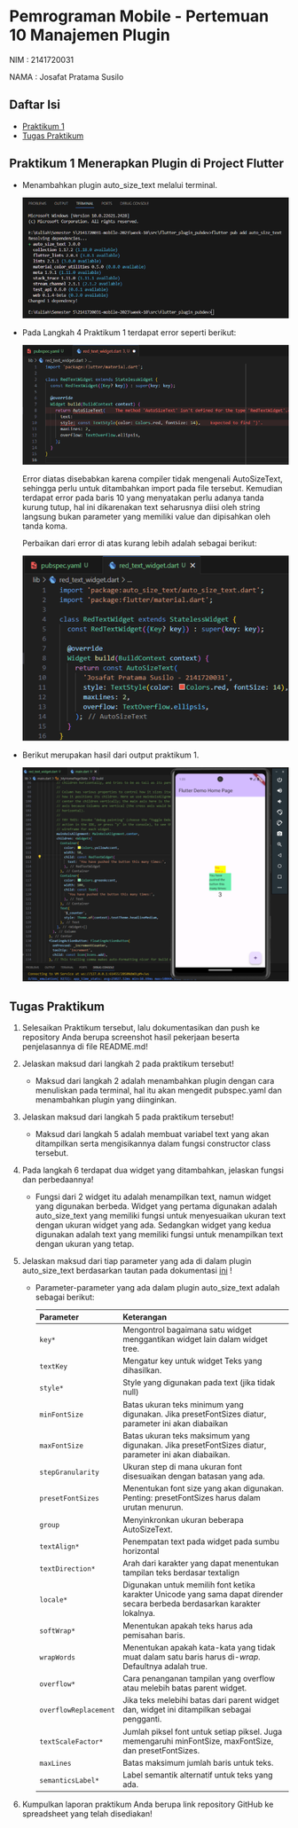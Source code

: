 # Pemrograman Mobile - Pertemuan 10 Manajemen Plugin

NIM :  2141720031

NAMA : Josafat Pratama Susilo

## Daftar Isi

- [Praktikum 1](#praktikum-1)
- [Tugas Praktikum](#tugas-praktikum)

## Praktikum 1 Menerapkan Plugin di Project Flutter

- Menambahkan plugin auto_size_text melalui terminal.

  ![Pubspec](docs/menambahkan_plugin.png)

- Pada Langkah 4 Praktikum 1 terdapat error seperti berikut:

  ![Error](docs/error_1.png)

  Error diatas disebabkan karena compiler tidak mengenali AutoSizeText, sehingga perlu untuk ditambahkan import pada file tersebut. Kemudian terdapat error pada baris 10 yang menyatakan perlu adanya tanda kurung tutup, hal ini dikarenakan text seharusnya diisi oleh string langsung bukan parameter yang memiliki value dan dipisahkan oleh tanda koma. 

  Perbaikan dari error di atas kurang lebih adalah sebagai berikut:

  ![Error](docs/fix_error_1.png)

- Berikut merupakan hasil dari output praktikum 1.
  
  ![Output](docs/output.png)

## Tugas Praktikum

1. Selesaikan Praktikum tersebut, lalu dokumentasikan dan push ke repository Anda berupa screenshot hasil pekerjaan beserta penjelasannya di file README.md!

2. Jelaskan maksud dari langkah 2 pada praktikum tersebut!

   - Maksud dari langkah 2 adalah menambahkan plugin dengan cara menuliskan pada terminal, hal itu akan mengedit pubspec.yaml dan menambahkan plugin yang diinginkan.

3. Jelaskan maksud dari langkah 5 pada praktikum tersebut!

   - Maksud dari langkah 5 adalah membuat variabel text yang akan ditampilkan serta mengisikannya dalam fungsi constructor class tersebut.

4. Pada langkah 6 terdapat dua widget yang ditambahkan, jelaskan fungsi dan perbedaannya!

   - Fungsi dari 2 widget itu adalah menampilkan text, namun widget yang digunakan berbeda. Widget yang pertama digunakan adalah auto_size_text yang memiliki fungsi untuk menyesuaikan ukuran text dengan ukuran widget yang ada. Sedangkan widget yang kedua digunakan adalah text yang memiliki fungsi untuk menampilkan text dengan ukuran yang tetap.

5. Jelaskan maksud dari tiap parameter yang ada di dalam plugin auto_size_text berdasarkan tautan pada dokumentasi [ini](https://pub.dev/documentation/auto_size_text/latest/) !

   - Parameter-parameter yang ada dalam plugin auto_size_text adalah sebagai berikut:

        | Parameter | Keterangan |
        | --- | --- |
        | `key*` | Mengontrol bagaimana satu widget menggantikan widget lain dalam widget tree.|
        | `textKey` | Mengatur key untuk widget Teks yang dihasilkan. |
        | `style*` | Style yang digunakan pada text (jika tidak null) |
        | `minFontSize` | Batas ukuran teks minimum yang digunakan. Jika presetFontSizes diatur, parameter ini akan diabaikan |
        | `maxFontSize` | Batas ukuran teks maksimum yang digunakan. Jika presetFontSizes diatur, parameter ini akan diabaikan. |
        | `stepGranularity` | Ukuran step di mana ukuran font disesuaikan dengan batasan yang ada. |
        | `presetFontSizes` | Menentukan font size yang akan digunakan. Penting: presetFontSizes harus dalam urutan menurun. |
        | `group` | Menyinkronkan ukuran beberapa AutoSizeText. |
        | `textAlign*` | Penempatan text pada widget pada sumbu horizontal |
        | `textDirection*` | Arah dari karakter yang dapat menentukan tampilan teks berdasar textalign |
        | `locale*` | Digunakan untuk memilih font ketika karakter Unicode yang sama dapat dirender secara berbeda berdasarkan karakter lokalnya. |
        | `softWrap*` | Menentukan apakah teks harus ada pemisahan baris. |
        | `wrapWords` | Menentukan apakah kata-kata yang tidak muat dalam satu baris harus di-_wrap_. Defaultnya adalah true. |
        | `overflow*` | Cara penanganan tampilan yang overflow atau melebih batas parent widget. |
        | `overflowReplacement` | Jika teks melebihi batas dari parent widget dan, widget ini ditampilkan sebagai pengganti. |
        | `textScaleFactor*` | Jumlah piksel font untuk setiap piksel. Juga memengaruhi minFontSize, maxFontSize, dan presetFontSizes. |
        | `maxLines` | Batas maksimum jumlah baris untuk teks. |
        | `semanticsLabel*` | Label semantik alternatif untuk teks yang ada. |


6. Kumpulkan laporan praktikum Anda berupa link repository GitHub ke spreadsheet yang telah disediakan!